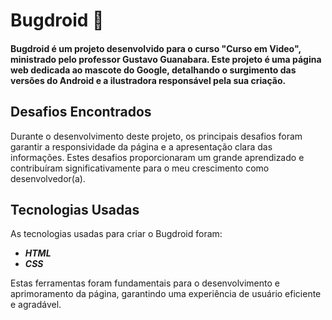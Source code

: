 # Bugdroid 🤖
#### Bugdroid é um projeto desenvolvido para o curso "Curso em Video", ministrado pelo professor Gustavo Guanabara. Este projeto é uma página web dedicada ao mascote do Google, detalhando o surgimento das versões do Android e a ilustradora responsável pela sua criação.

## Desafios Encontrados
Durante o desenvolvimento deste projeto, os principais desafios foram garantir a responsividade da página e a apresentação clara das informações. Estes desafios proporcionaram um grande aprendizado e contribuíram significativamente para o meu crescimento como desenvolvedor(a).

## Tecnologias Usadas
As tecnologias usadas para criar o Bugdroid foram:

- ***HTML***
- ***CSS***

Estas ferramentas foram fundamentais para o desenvolvimento e aprimoramento da página, garantindo uma experiência de usuário eficiente e agradável.
